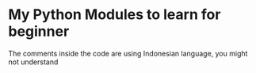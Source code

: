 # My Python Modules to learn for beginner

The comments inside the code are using Indonesian language, you might not understand
